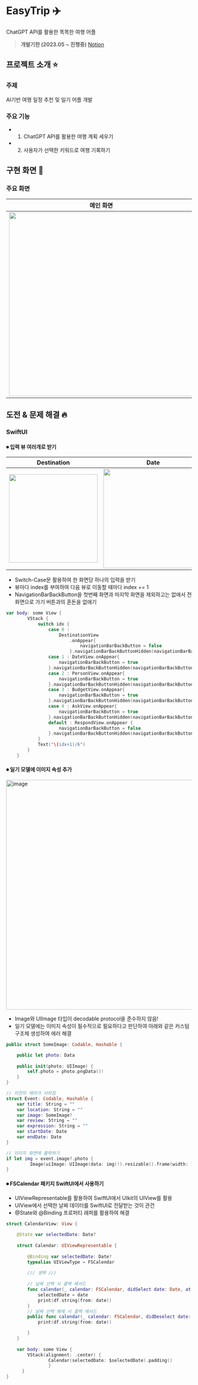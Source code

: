 # EasyTrip ✈️
ChatGPT API를 활용한 똑똑한 여행 어플   
> **개발기한 (2023.05 ~ 진행중)** [Notion](https://www.notion.so/82cded2972354d9395efdaa4e97b0307?pvs=4)
##  프로젝트 소개 ⭐

### 주제
AI기반 여행 일정 추천 및 일기 어플 개발

### 주요 기능
- 1. ChatGPT API를 활용한 여행 계획 세우기
- 2. 사용자가 선택한 키워드로 여행 기록하기

## 구현 화면 📱
### 주요 화면
|메인 화면|여행 일기 캘린더|일정 추천 받기|
|---|---|---|
|<img src = "https://github.com/sumin305/EasyTrip/assets/110437548/4efe079f-d9c6-4339-ae8d-c38414bd9585" width = "500">|<img src = "https://github.com/sumin305/EasyTrip/assets/110437548/bb7ec747-20f6-4719-9fc6-cc9c60124c80" width = "500">|<img width="500" alt="image" src="https://github.com/sumin305/EasyTrip/assets/110437548/33b211d5-317a-4a97-a690-4a89b527be15">

## 도전 & 문제 해결 🔥
### SwiftUI
#### ⏺ 입력 뷰 여러개로 받기 
|Destination|Date|PersonType|Budget|Comfirmed|
|---|---|---|---|---|
|<img src = "https://github.com/sumin305/EasyTrip/assets/110437548/78eeba7a-0ff7-4ec3-8d93-b793d35a22d2" width = "240">|<img src = "https://github.com/sumin305/EasyTrip/assets/110437548/d42ef629-89d6-49dd-a66d-27ab4afa159a" width = "270">|<img src = "https://github.com/sumin305/EasyTrip/assets/110437548/42cf5323-9661-49ae-b1ee-48319a54563e" width = "240">|<img src = "https://github.com/sumin305/EasyTrip/assets/110437548/c9dc14d5-5d5e-4e4b-94ee-0e7e8e56ff6f" width = "270">|<img src = "https://github.com/sumin305/EasyTrip/assets/110437548/73b943d9-3d43-4b09-849b-304aff427aeb" width = "240">|

- Switch-Case문 활용하여 한 화면당 하나의 입력을 받기
- 뷰마다 index를 부여하여 다음 뷰로 이동할 때마다 index += 1   
- NavigationBarBackButton을 첫번째 화면과 마지막 화면을 제외하고는 없애서 전 화면으로 가기 버튼과의 혼돈을 없애기    
```swift
var body: some View {
        VStack {
            switch idx {
                case 0 :
                    DestinationView
                        .onAppear{
                            navigationBarBackButton = false
                        }.navigationBarBackButtonHidden(navigationBarBackButton)
                case 1 : DateView.onAppear{
                    navigationBarBackButton = true
                }.navigationBarBackButtonHidden(navigationBarBackButton)
                case 2 : PersonView.onAppear{
                    navigationBarBackButton = true
                }.navigationBarBackButtonHidden(navigationBarBackButton)
                case 3 : BudgetView.onAppear{
                    navigationBarBackButton = true
                }.navigationBarBackButtonHidden(navigationBarBackButton)
                case 4 : AskView.onAppear{
                    navigationBarBackButton = true
                }.navigationBarBackButtonHidden(navigationBarBackButton)
                default : RespondView.onAppear {
                    navigationBarBackButton = false
                }.navigationBarBackButtonHidden(navigationBarBackButton)
            }
            Text("\(idx+1)/6")
        }
    }
 ```
 
 #### ⏺ 일기 모델에 이미지 속성 추가
<img width="624" alt="image" src="https://github.com/sumin305/EasyTrip/assets/110437548/ddba8cc3-541e-4278-b5ff-c5e6aafa95c0">        


- Image와 UIImage 타입이 decodable protocol을 준수하지 않음!
- 일기 모델에는 이미지 속성이 필수적으로 필요하다고 판단하여 아래와 같은 커스텀 구조체 생성하여 에러 해결   
```swift
public struct SomeImage: Codable, Hashable {

    public let photo: Data
    
    public init(photo: UIImage) {
        self.photo = photo.pngData()!
    }
}
```  
```swift
// 이전의 에러가 사라짐
struct Event: Codable, Hashable {
    var title: String = ""
    var location: String = ""
    var image: SomeImage?
    var review: String = ""
    var expression: String = ""
    var startDate: Date
    var endDate: Date
}
```    
```swift
// 이미지 화면에 출력하기
if let img = event.image?.photo {
         Image(uiImage: UIImage(data: img)!).resizable().frame(width: 150, height: 150)
}
```

#### ⏺ FSCalendar 패키지 SwiftUI에서 사용하기
- UIViewRepresentable를 활용하여 SwiftUI에서 UIkit의 UIView를 활용
- UIView에서 선택한 날짜 데이터를 SwiftUI로 전달받는 것이 관건
- @State와 @Binding 프로퍼티 래퍼를 활용하여 해결
```swift
struct CalendarView: View {
    
    @State var selectedDate: Date?
    
    struct Calendar: UIViewRepresentable {
        
        @Binding var selectedDate: Date?
        typealias UIViewType = FSCalendar
        
        /// 생략 ///
            
        // 날짜 선택 시 콜백 메서드
        func calendar(_ calendar: FSCalendar, didSelect date: Date, at monthPosition: FSCalendarMonthPosition) {
            selectedDate = date
            print(df.string(from: date))
        }
        // 날짜 선택 해제 시 콜백 메서드
        public func calendar(_ calendar: FSCalendar, didDeselect date: Date, at monthPosition: FSCalendarMonthPosition) {
            print(df.string(from: date))

        }
    }
        
    var body: some View {
        VStack(alignment: .center) {
                Calendar(selectedDate: $selectedDate).padding()
                }
      }
}
```
                    
